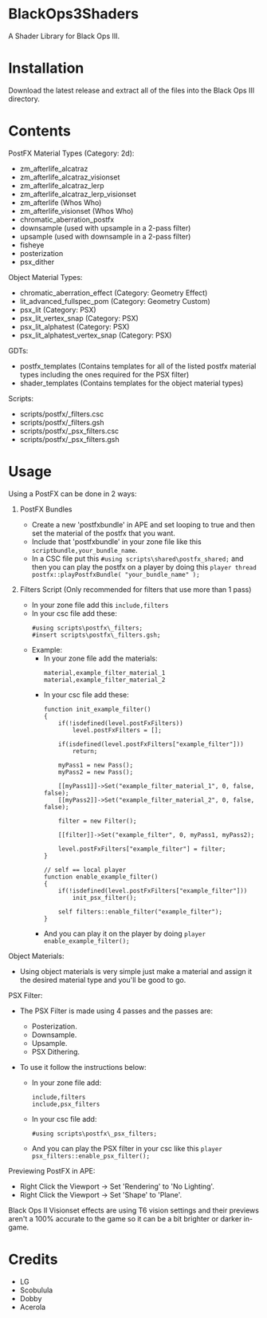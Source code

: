 # BlackOps3Shaders
 A Shader Library for Black Ops III.

# Installation
 Download the latest release and extract all of the files into the Black Ops III directory.

# Contents
 PostFX Material Types (Category: 2d):
 * zm_afterlife_alcatraz
 * zm_afterlife_alcatraz_visionset
 * zm_afterlife_alcatraz_lerp
 * zm_afterlife_alcatraz_lerp_visionset
 * zm_afterlife (Whos Who)
 * zm_afterlife_visionset (Whos Who)
 * chromatic_aberration_postfx
 * downsample (used with upsample in a 2-pass filter)
 * upsample (used with downsample in a 2-pass filter)
 * fisheye
 * posterization
 * psx_dither

 Object Material Types:
 * chromatic_aberration_effect (Category: Geometry Effect)
 * lit_advanced_fullspec_pom (Category: Geometry Custom)
 * psx_lit (Category: PSX)
 * psx_lit_vertex_snap (Category: PSX)
 * psx_lit_alphatest (Category: PSX)
 * psx_lit_alphatest_vertex_snap (Category: PSX)

 GDTs:
 * postfx_templates (Contains templates for all of the listed postfx material types including the ones required for the PSX filter)
 * shader_templates (Contains templates for the object material types)

 Scripts:
 * scripts/postfx/_filters.csc
 * scripts/postfx/_filters.gsh
 * scripts/postfx/_psx_filters.csc
 * scripts/postfx/_psx_filters.gsh

# Usage
 Using a PostFX can be done in 2 ways:
 1. PostFX Bundles
    - Create a new 'postfxbundle' in APE and set looping to true and then set the material of the postfx that you want.
    - Include that 'postfxbundle' in your zone file like this `scriptbundle,your_bundle_name`.
    - In a CSC file put this `#using scripts\shared\postfx_shared;` and then you can play the postfx on a player by doing this `player thread postfx::playPostfxBundle( "your_bundle_name" );`
     
 2. Filters Script (Only recommended for filters that use more than 1 pass)
    - In your zone file add this `include,filters`
    - In your csc file add these:
      ```
      #using scripts\postfx\_filters;
      #insert scripts\postfx\_filters.gsh;
      ```
    - Example:
      - In your zone file add the materials:
        ```
        material,example_filter_material_1
        material,example_filter_material_2
        ```
      - In your csc file add these:
		```
		function init_example_filter()
		{
			if(!isdefined(level.postFxFilters))
				level.postFxFilters = [];
		
			if(isdefined(level.postFxFilters["example_filter"]))
				return;
			
			myPass1 = new Pass();
			myPass2 = new Pass();
		
			[[myPass1]]->Set("example_filter_material_1", 0, false, false);
			[[myPass2]]->Set("example_filter_material_2", 0, false, false);
		
			filter = new Filter();
		
			[[filter]]->Set("example_filter", 0, myPass1, myPass2);
		
			level.postFxFilters["example_filter"] = filter;
		}
		
		// self == local player
		function enable_example_filter()
		{
			if(!isdefined(level.postFxFilters["example_filter"]))
				init_psx_filter();
			
			self filters::enable_filter("example_filter");
		}
		```
      - And you can play it on the player by doing `player enable_example_filter();`
      
 Object Materials:
 - Using object materials is very simple just make a material and assign it the desired material type and you'll be good to go.

 PSX Filter:
 - The PSX Filter is made using 4 passes and the passes are:
   - Posterization.
   - Downsample.
   - Upsample.
   - PSX Dithering.

 - To use it follow the instructions below:
   - In your zone file add:
     ```
     include,filters
     include,psx_filters
     ```
   - In your csc file add:
     ```
     #using scripts\postfx\_psx_filters;
     ```
   - And you can play the PSX filter in your csc like this `player psx_filters::enable_psx_filter();`

Previewing PostFX in APE:
 - Right Click the Viewport -> Set 'Rendering' to 'No Lighting'.
 - Right Click the Viewport -> Set 'Shape' to 'Plane'.


Black Ops II Visionset effects are using T6 vision settings and their previews aren't a 100% accurate to the game so it can be a bit brighter or darker in-game.

# Credits
* LG
* Scobulula
* Dobby
* Acerola
